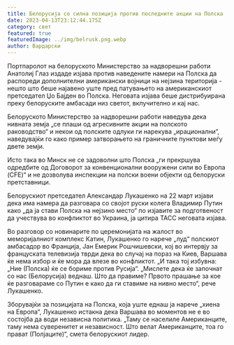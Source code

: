 ```yaml
---
title: Белорусија со силна позиција против последните акции на Полска
date: 2023-04-13T23:12:44.175Z
category: свет
featured: true
featuredImage: ../img/belrusk.png.webp
author: Вардарски
---
```


Портпаролот на белоруското Министерство за надворешни работи Анатолиј Глаз издаде изјава против наведените намери на Полска да распореди дополнителни американски војници на нејзина територија - нешто што беше најавено уште пред патувањето на американскиот претседател Џо Бајден во Полска. Неговата изјава беше дистрибуирана преку белоруските амбасади низ светот, вклучително и кај нас.

Белоруското Министерство за надворешни работи наведува дека нивната земја „се плаши од агресивните акции на полското раководство“ и некои од полските одлуки ги нарекува „ирационални“, наведувајќи го како пример затворањето на граничните пунктови меѓу двете земји.

Исто така во Минск не се задоволни што Полска „ги прекршува одредбите од Договорот за конвенционални вооружени сили во Европа (CFE)“ и не дозволува инспекции на полски воени објекти од белоруски претставници.

Белорускиот претседател Александар Лукашенко на 22 март изјави дека има намера да разговара со својот руски колега Владимир Путин како „да ја стави Полска на нејзино место“ по изјавите за подготвеност да учествува во конфликтот во Украина, ја цитира ТАСС неговата изјава.

Во разговор со новинарите по церемонијата на жалост во меморијалниот комплекс Катин, Лукашенко го нарече „луд“ полскиот амбасадор во Франција, Јан Емерик Рошчишевски, кој во интервју за француската телевизија тврди дека во случај на пораз на Киев, Варшава ќе нема избор и ќе мора да влезе во конфликтот. „И така тој избувна: „Ние (Полска) ќе се бориме против Русија“. „Мислете дека ќе започнат со нас (Белорусија) веднаш. Што да правиме? Првото прашање за кое ќе разговараме со Путин е како да ги ставиме на нивно место“, рече Лукашенко.

Зборувајќи за позицијата на Полска, која уште еднаш ја нарече „хиена на Европа“, Лукашенко истакна дека Варшава во моментов не е во состојба да води независна политика. „Таму се населиле Американците, таму нема суверенитет и независност. Што велат Американците, тоа го прават (Полјаците)“, смета белорускиот лидер.
